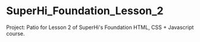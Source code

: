 # SuperHi_Foundation_Lesson_2
Project: Patio for Lesson 2 of SuperHi's Foundation HTML, CSS + Javascript course.
